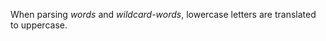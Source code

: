  

When parsing *words* and *wildcard-words*, lowercase letters are translated to uppercase. 

 

 

